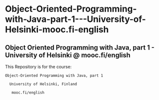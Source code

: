 # Object-Oriented-Programming-with-Java-part-1---University-of-Helsinki-mooc.fi-english
Object Oriented Programming with Java, part 1 - University of Helsinki @ mooc.fi/english
----------------------------------------------------------------------------------------
This Repository is for the course: 
    
    Object-Oriented Programming with Java, part 1 

      University of Helsinki, Finland

       mooc.fi/english
